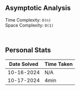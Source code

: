 ## Asymptotic Analysis  
Time Complexity: `O(n)`  
Space Complexity: `O(1)`  

&nbsp;  

## Personal Stats
| Date Solved | Time Taken |
| ----------- | ---------- |
| 10-16-2024 | N/A |  
| 10-17-2024 | 4min |  
